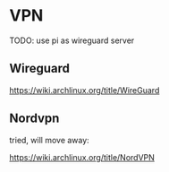 # VPN

TODO: use pi as wireguard server

## Wireguard

https://wiki.archlinux.org/title/WireGuard

## Nordvpn

tried, will move away:

https://wiki.archlinux.org/title/NordVPN